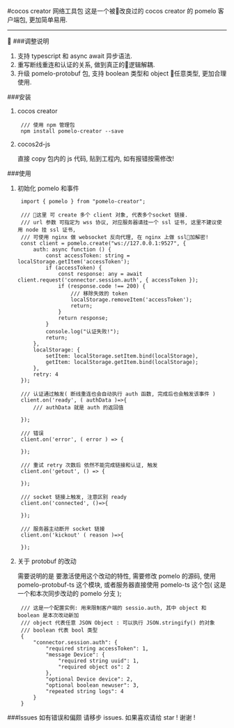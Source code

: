 #cocos creator 网络工具包
这是一个被改良过的 cocos creator 的 pomelo 客户端包, 更加简单易用.

---

###调整说明

1. 支持 typescript 和 async await 异步语法.
2. 重写断线重连和认证的关系, 做到真正的逻辑解耦.
3. 升级 pomelo-protobuf 包, 支持 boolean 类型和 object 任意类型, 更加合理使用.

###安装

1. cocos creator

        /// 使用 npm 管理包
        npm install pomelo-creator --save
2. cocos2d-js

    直接 copy 包内的 js 代码, 贴到工程内, 如有报错按需修改!

###使用

1. 初始化 pomelo 和事件

        import { pomelo } from "pomelo-creator";

        /// 这里 可 create 多个 client 对象, 代表多个socket 链接.
        /// url 参数 可指定为 wss 协议, 对应服务器请挂一个 ssl 证书, 这里不建议使用 node 挂 ssl 证书, 
        /// 可使用 nginx 做 websocket 反向代理, 在 nginx 上做 ssl加解密!
        const client = pomelo.create("ws://127.0.0.1:9527", {
            auth: async function () {
                const accessToken: string = localStorage.getItem('accessToken');
                if (accessToken) {
                    const response: any = await client.request('connector.session.auth', { accessToken });
                    if (response.code !== 200) {
                        /// 移除失效的 token
                        localStorage.removeItem('accessToken');
                        return;
                    }
                    return response;
                }
                console.log("认证失败!");
                return;
            },
            localStorage: {
                setItem: localStorage.setItem.bind(localStorage),
                getItem: localStorage.getItem.bind(localStorage);
            },
            retry: 4
        });

        /// 认证通过触发( 断线重连也会自动执行 auth 函数, 完成后也会触发该事件 )
        client.on('ready', ( authData )=>{
            /// authData 就是 auth 的返回值

        });

        /// 错误
        client.on('error', ( error ) => {

        });

        /// 重试 retry 次数后 依然不能完成链接和认证, 触发
        client.on('getout', () => { 

        });

        /// socket 链接上触发, 注意区别 ready
        client.on('connected', ()=>{

        });

        /// 服务器主动断开 socket 链接
        client.on('kickout' ( reason )=>{
            
        });

2. 关于 protobuf 的改动

    需要说明的是 要激活使用这个改动的特性, 需要修改 pomelo 的源码, 使用 pomelo-protobuf-ts 这个模块, 或者服务器直接使用 pomelo-ts 这个包( 这是一个和本次同步改动的 pomelo 分支 );
   

        /// 这是一个配置实例: 用来限制客户端的 sessio.auth, 其中 object 和 boolean 是本次改动新加
        /// object 代表任意 JSON Object : 可以执行 JSON.stringify() 的对象
        /// boolean 代表 bool 类型
        {
            "connector.session.auth": {
                "required string accessToken": 1,
                "message Device": {
                    "required string uuid": 1,
                    "required object os": 2
                },
                "optional Device device": 2,
                "optional boolean newuser": 3,
                "repeated string logs": 4
            }
        }



###Issues
如有错误和偏颇 请移步 issues. 如果喜欢请给 star ! 谢谢 !
